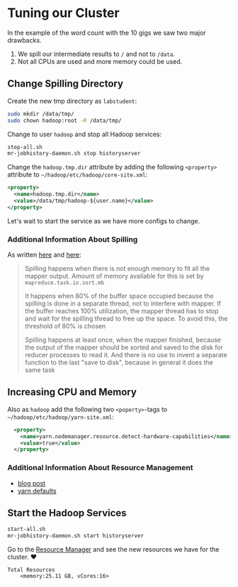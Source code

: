 # Tuning our Cluster

In the example of the word count with the 10 gigs we saw two major drawbacks.

1. We spill our intermediate results to `/` and not to `/data`.
2. Not all CPUs are used and more memory could be used.

## Change Spilling Directory

Create the new tmp directory as `labstudent`:

```bash
sudo mkdir /data/tmp/
sudo chown hadoop:root -R /data/tmp/
```

Change to user `hadoop` and stop all Hadoop services:

```bash
stop-all.sh
mr-jobhistory-daemon.sh stop historyserver
```

Change the `hadoop.tmp.dir` attribute by adding the following `<property>` attribute to `~/hadoop/etc/hadoop/core-site.xml`:

```xml
<property>
  <name>hadoop.tmp.dir</name>
  <value>/data/tmp/hadoop-${user.name}</value>
</property>
```

Let's wait to start the service as we have more configs to change.

### Additional Information About Spilling

As written [here](https://stackoverflow.com/questions/27890887/why-does-hadoop-spilling-happens/27907019) and [here](https://data-flair.training/forums/topic/explain-the-process-of-spilling-in-mapreduce/]):

> Spilling happens when there is not enough memory to fit all the mapper output. Amount of memory available for this is set by `mapreduce.task.io.sort.mb`
>
> It happens when 80% of the buffer space occupied because the spilling is done in a separate thread, not to interfere with mapper. If the buffer reaches 100% utilization, the mapper thread has to stop and wait for the spilling thread to free up the space. To avoid this, the threshold of 80% is chosen
>
> Spilling happens at least once, when the mapper finished, because the output of the mapper should be sorted and saved to the disk for reducer processes to read it. And there is no use to invent a separate function to the last "save to disk", because in general it does the same task

## Increasing CPU and Memory

Also as `hadoop` add the following two `<poperty>`-tags to `~/hadoop/etc/hadoop/yarn-site.xml`:

```xml
  <property>
    <name>yarn.nodemanager.resource.detect-hardware-capabilities</name>
    <value>true</value>
  </property>
```

### Additional Information About Resource Management

- [blog post](https://blog.damavis.com/en/first-steps-with-apache-yarn-customization/)
- [yarn defaults](https://hadoop.apache.org/docs/r3.3.8/hadoop-yarn/hadoop-yarn-common/yarn-default.xml)

## Start the Hadoop Services

```bash
start-all.sh
mr-jobhistory-daemon.sh start historyserver
```

Go to the [Resource Manager](http://bdlc-XXX.bdlc.ls.eee.intern:8088/) and see the new resources we have for the cluster. :heart:

```text
Total Resources
	<memory:25.11 GB, vCores:16>
```
